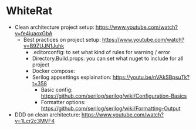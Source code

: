 # WhiteRat
 
- Clean architecture project setup: https://www.youtube.com/watch?v=fe4iuaoxGbA
	- Best practices on project setup: https://www.youtube.com/watch?v=B9ZUJN1Juhk
		- .editorconfig: to set what kind of rules for warning / error
		- Directory.Build.props: you can set what nuget to include for all project
		- Docker compose: 
		- Serilog appsettings explaination: https://youtu.be/nVAkSBpsuTk?t=358
			- Basic config: https://github.com/serilog/serilog/wiki/Configuration-Basics
			- Formatter options: https://github.com/serilog/serilog/wiki/Formatting-Output
- DDD on clean architecture: https://www.youtube.com/watch?v=1Lcr2c3MVF4